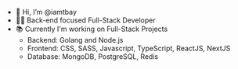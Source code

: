- 👋 Hi, I’m @iamtbay
- :technologist:	Back-end focused Full-Stack Developer
- :books:	Currently I'm working on Full-Stack Projects
  - Backend: Golang and Node.js
  - Frontend: CSS, SASS, Javascript, TypeScript, ReactJS, NextJS
  - Database: MongoDB, PostgreSQL, Redis



<!---
iamtbay/iamtbay is a ✨ special ✨ repository because its `README.md` (this file) appears on your GitHub profile.
You can click the Preview link to take a look at your changes.
--->
